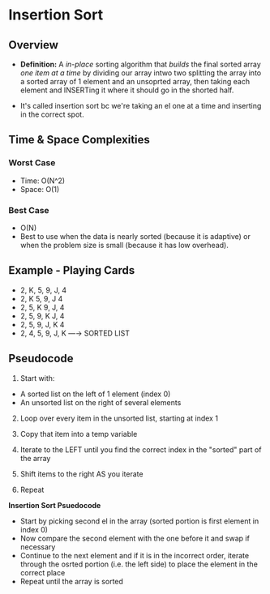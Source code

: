 # Insertion Sort

## Overview
- **Definition:** A *in-place* sorting algorithm that *builds* the final sorted array *one item at a time* by dividing our array intwo two splitting the array into a sorted array of 1 element and an unsoprted array, then taking each element and INSERTing it where it should go in the shorted half.

- It's called insertion sort bc we're taking an el one at a time and inserting in the correct spot.

## Time & Space Complexities

### Worst Case 
- Time: O(N^2)
- Space: O(1)

### Best Case
- O(N)
- Best to use when the data is nearly sorted (because it is adaptive) or when the problem size is small (because it has low overhead).

## Example - Playing Cards
- 2,           K, 5, 9, J, 4
- 2, K          5, 9, J 4
- 2, 5, K        9, J, 4
- 2, 5, 9, K       J, 4
- 2, 5, 9, J, K       4
- 2, 4, 5, 9, J, K  —→ SORTED LIST


## Pseudocode 
1. Start with:
- A sorted list on the left of 1 element (index 0)
- An unsorted list on the right of several elements
2. Loop over every item in the unsorted list, starting at index 1
3. Copy that item into a temp variable
4. Iterate to the LEFT until you find the correct index in the "sorted" part of the array
5. Shift items to the right AS you iterate

3. Repeat


**Insertion Sort Psuedocode**

- Start by picking second el in the array (sorted portion is first element in index 0)
- Now compare the second element with the one before it and swap if necessary
- Continue to the next element and if it is in the incorrect order, iterate through the osrted portion (i.e. the left side) to place the element in the correct place
- Repeat until the array is sorted